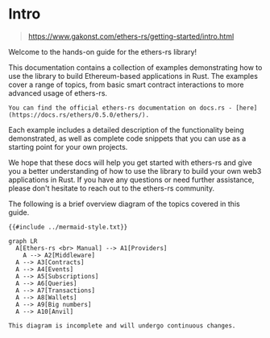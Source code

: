 # Intro

> https://www.gakonst.com/ethers-rs/getting-started/intro.html

Welcome to the hands-on guide for the ethers-rs library!

This documentation contains a collection of examples demonstrating how to use the library to build Ethereum-based applications in Rust. The examples cover a range of topics, from basic smart contract interactions to more advanced usage of ethers-rs.

```admonish info
You can find the official ethers-rs documentation on docs.rs - [here](https://docs.rs/ethers/0.5.0/ethers/).
```

Each example includes a detailed description of the functionality being demonstrated, as well as complete code snippets that you can use as a starting point for your own projects.

We hope that these docs will help you get started with ethers-rs and give you a better understanding of how to use the library to build your own web3 applications in Rust. If you have any questions or need further assistance, please don't hesitate to reach out to the ethers-rs community.

The following is a brief overview diagram of the topics covered in this guide.

```mermaid
{{#include ../mermaid-style.txt}}

graph LR
  A[Ethers-rs <br> Manual] --> A1[Providers]
	A --> A2[Middleware]
  A --> A3[Contracts]
  A --> A4[Events]
  A --> A5[Subscriptions]
  A --> A6[Queries]
  A --> A7[Transactions]
  A --> A8[Wallets]
  A --> A9[Big numbers]
  A --> A10[Anvil]
```

```admonish bug
This diagram is incomplete and will undergo continuous changes.
```
